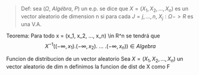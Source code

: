  > Def: sea ($\Omega, \ Algébra, \ P$) un e.p. se dice que $X=(X_{1}, X_{2},\dots,  X_{n})$ es un vector aleatorio de dimension n si para cada $J =j,...,n$,  $X_j: \Omega->R$ es una V.A.
 
 Teorema: Para todo x = (x_1, x_2, ..., x_n) \in R^n se tendrá que 
 $$X^{-1}((-\infty, x_{1}).(-\infty, x_{2}). \ \dots \ . (-\infty, x_{n})) \in Algebra$$

Funcion de distribucion de un vector aleatorio 
Sea $X=(X_{1}, X_{2},\dots,  X_{n})$ un vector aleatorio de dim n definimos la funcion de dist de X como 
F
